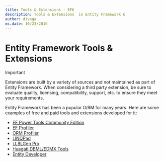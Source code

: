 ```yaml
---
title: Tools & Extensions - EF6
description: Tools & Extensions  in Entity Framework 6
author: divega
ms.date: 10/23/2016
---
```

# Entity Framework Tools & Extensions
> [!IMPORTANT]  
> Extensions are built by a variety of sources and not maintained as part of Entity Framework. When considering a third party extension, be sure to evaluate quality, licensing, compatibility, support, etc. to ensure they meet your requirements.

Entity Framework has been a popular O/RM for many years. Here are some examples of free and paid tools and extensions developed for it:    

- [EF Power Tools Community Edition](https://marketplace.visualstudio.com/items?itemName=ErikEJ.EntityFramework6PowerToolsCommunityEdition)
- [EF Profiler](https://efprof.com)  
- [ORM Profiler](https://www.ormprofiler.com)  
- [LINQPad](https://www.linqpad.net)  
- [LLBLGen Pro](https://www.llblgen.com)  
- [Huagati DBML/EDMX Tools](https://www.huagati.com/dbmltools)  
- [Entity Developer](https://www.devart.com/entitydeveloper)  
